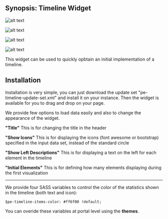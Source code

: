 ## Synopsis: Timeline Widget

![alt text](https://gitlab.com/dev-practice/platexp-widget-library/raw/master/images/pe-timeline-screenshot.png "Timeline Widget")

![alt text](https://gitlab.com/dev-practice/platexp-widget-library/raw/master/images/pe-timeline-screenshot-02.png "Timeline Widget - Collapsed")

![alt text](https://gitlab.com/dev-practice/platexp-widget-library/raw/master/images/pe-timeline-screenshot-03.png "Timeline Widget - In playback mode")

![alt text](https://gitlab.com/dev-practice/platexp-widget-library/raw/master/images/pe-timeline-screenshot-04.png "Timeline Widget - With the option Show Icons set to True")



This widget can be used to quickly opbtain an initial implementation of a timeline.

## Installation

Installation is very simple, you can just download the update set "pe-timeline-update-set.xml" and install it on your instance. Then the widget is available for you to drag and drop on your page.

We provide few options to load data easily and also to change the appearance of the widget.

**"Title"** This is for changing the title in the header

**"Show Icons"** This is for displaying the icons (font awesome or bootstrap) specified in the input data set, instead of the standard circle

**"Show Left Descriptions"** This is for displaying a text on the left for each element in the timeline

**"Initial Elements"** This is for defining how many elements displaying during the first visualization

***

We provide four SASS variables to control the color of the statistics shown in the timeline (both text and icon):

`$pe-timeline-items-color: #ff6f00 !default;`

You can overide these variables at portal level using the **themes**.
